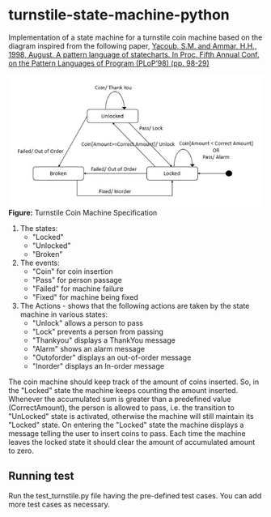 # turnstile-state-machine-python

Implementation of a state machine for a turnstile coin machine based on the diagram inspired from the following paper,
[Yacoub, S.M. and Ammar, H.H., 1998, August. A pattern language of statecharts. In Proc. Fifth Annual Conf. on the Pattern Languages of Program (PLoP’98) (pp. 98-29)](https://pdfs.semanticscholar.org/ef5c/03e76a6dcaddd85c692695cdc309fc637924.pdf)

<img src='Turnstile-coin-machine.JPG' />
<b>Figure:</b> Turnstile Coin Machine Specification

1. The states:
    - "Locked"
    - "Unlocked"
    - "Broken"
2. The events:
    - "Coin" for coin insertion
    - "Pass" for person passage
    - "Failed" for machine failure
    - "Fixed" for machine being fixed
3. The Actions - shows that the following actions are taken by the state machine in various states:
    - "Unlock" allows a person to pass
    - "Lock" prevents a person from passing
    - "Thankyou" displays a ThankYou message
    - "Alarm" shows an alarm message
    - "Outoforder" displays an out-of-order message
    - "Inorder" displays an In-order message

The coin machine should keep track of the amount of coins inserted. So, in the "Locked" state the machine keeps counting the amount inserted. Whenever the accumulated sum is greater than a predefined value (CorrectAmount), the person is allowed to pass, i.e. the transition to "UnLocked" state is activated, otherwise the machine will still maintain its "Locked" state.
On entering the "Locked" state the machine displays a message telling the user to insert coins to pass. Each time the machine leaves the locked state it should clear the amount of accumulated amount to zero.

## Running test

Run the test_turnstile.py file having the pre-defined test cases. You can add more test cases as necessary.
